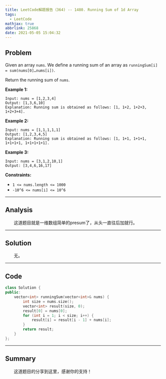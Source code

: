 ```yaml
---
title: LeetCode解题报告（364) -- 1480. Running Sum of 1d Array
tags:
  - LeetCode
mathjax: true
abbrlink: 25868
date: 2021-05-05 15:04:32
---
```


## Problem

Given an array `nums`. We define a running sum of an array as `runningSum[i] = sum(nums[0]…nums[i])`.

Return the running sum of `nums`.

<!-- more -->

**Example 1:**

```
Input: nums = [1,2,3,4]
Output: [1,3,6,10]
Explanation: Running sum is obtained as follows: [1, 1+2, 1+2+3, 1+2+3+4].
```

**Example 2:**

```
Input: nums = [1,1,1,1,1]
Output: [1,2,3,4,5]
Explanation: Running sum is obtained as follows: [1, 1+1, 1+1+1, 1+1+1+1, 1+1+1+1+1].
```

**Example 3:**

```
Input: nums = [3,1,2,10,1]
Output: [3,4,6,16,17]
```

**Constraints:**

- `1 <= nums.length <= 1000`
- `-10^6 <= nums[i] <= 10^6`

------

## Analysis

&emsp;&emsp;这道题目就是一维数组简单的presum了，从头一直往后加就行。

------

## Solution

&emsp;&emsp;无。

------

## Code

```c++
class Solution {
public:
    vector<int> runningSum(vector<int>& nums) {
        int size = nums.size();
        vector<int> result(size, 0);
        result[0] = nums[0];
        for (int i = 1; i < size; i++) {
            result[i] = result[i - 1] + nums[i];
        }
        return result;
    }
};
```

------

## Summary

&emsp;&emsp;这道题目的分享到这里，感谢你的支持！
